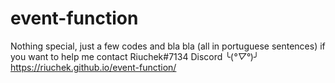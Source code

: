 # event-function
Nothing special, just a few codes and bla bla (all in portuguese sentences)
if you want to help me contact Riuchek#7134 Discord ╰(*°▽°*)╯
https://riuchek.github.io/event-function/
